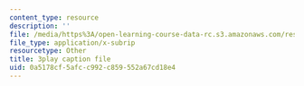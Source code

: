 ```yaml
---
content_type: resource
description: ''
file: /media/https%3A/open-learning-course-data-rc.s3.amazonaws.com/res-10-001-making-science-and-engineering-pictures-a-practical-guide-to-presenting-your-work-spring-2016/0a5178cf5afcc992c859552a67cd18e4_MZTmdqC49WA.srt
file_type: application/x-subrip
resourcetype: Other
title: 3play caption file
uid: 0a5178cf-5afc-c992-c859-552a67cd18e4
---
```

